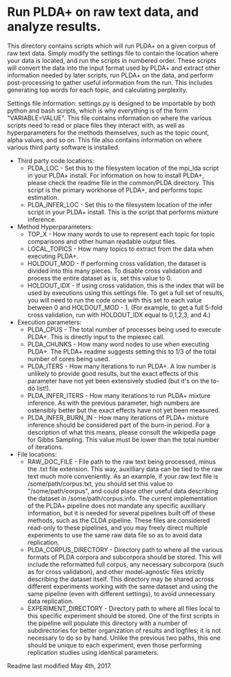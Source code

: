 # Run PLDA+ on raw text data, and analyze results.

This directory contains scripts which will run PLDA+ on a given corpus of raw text data. Simply modify the settings file to contain the location where your data is located, and run the scripts in numbered order. These scripts will convert the data into the input format used by PLDA+ and extract other information needed by later scripts, run PLDA+ on the data, and perform post-processing to gather useful information from the run. This includes generating top words for each topic, and calculating perplexity.

Settings file information:
settings.py is designed to be importable by both python and bash scripts, which is why everything is of the form "VARIABLE=VALUE". This file contains information on where the various scripts need to read or place files they interact with, as well as hyperparameters for the methods themselves, such as the topic count, alpha values, and so on. This file also contains information on where various third party software is installed.
* Third party code locations:
  * PLDA\_LOC - Set this to the filesystem location of the mpi\_lda script in your PLDA+ install. For information on how to install PLDA+, please check the readme file in the common/PLDA directory. This script is the primary workhorse of PLDA+, and performs topic estimation.
  * PLDA\_INFER\_LOC - Set this to the filesystem location of the infer script in your PLDA+ install. This is the script that performs mixture inference.
* Method Hyperparameters:
  * TOP\_X - How many words to use to represent each topic for topic comparisons and other human readable output files.
  * LOCAL\_TOPICS - How many topics to extract from the data when executing PLDA+.
  * HOLDOUT\_MOD - If performing cross validation, the dataset is divided into this many pieces. To disable cross validation and process the entire dataset as is, set this value to 0.
  * HOLDOUT\_IDX - If using cross validation, this is the index that will be used by executions using this settings file. To get a full set of results, you will need to run the code once with this set to each value between 0 and HOLDOUT\_MOD - 1. (For example, to get a full 5-fold cross validation, run with HOLDOUT\_IDX equal to 0,1,2,3, and 4.)
* Execution parameters:
  * PLDA\_CPUS - The total number of processes being used to execute PLDA+. This is directly input to the mpiexec call.
  * PLDA\_CHUNKS - How many word nodes to use when executing PLDA+. The PLDA+ readme suggests setting this to 1/3 of the total number of cores being used.
  * PLDA\_ITERS - How many iterations to run PLDA+. A low number is unlikely to provide good results, but the exact effects of this parameter have not yet been extensively studied (but it's on the to-do list!).
  * PLDA\_INFER\_ITERS - How many iterations to run PLDA+ mixture inference. As with the previous parameter, high numbers are ostensibly better but the exact effects have not yet been measured.
  * PLDA\_INFER\_BURN\_IN - How many iterations of PLDA+ mixture inference should be considered part of the burn-in period. For a description of what this means, please consult the wikipedia page for Gibbs Sampling. This value must be lower than the total number of iterations.
* File locations:
  * RAW\_DOC\_FILE - File path to the raw text being processed, minus the .txt file extension. This way, auxilliary data can be tied to the raw text much more conveniently. As an example, if your raw text file is /some/path/corpus.txt, you should set this value to "/some/path/corpus", and could place other useful data describing the dataset in /some/path/corpus.info. The current implementation of the PLDA+ pipeline does not mandate any specific auxilliary information, but it is needed for several pipelines built off of these methods, such as the CLDA pipeline. These files are considered read-only to these pipelines, and you may freely direct multiple experiments to use the same raw data file so as to avoid data replication.
  * PLDA\_CORPUS\_DIRECTORY - Directory path to where all the various formats of PLDA corpora and subcorpora should be stored. This will include the reformatted full corpus, any necessary subcorpora (such as for cross validation), and other model-agnostic files strictly describing the dataset itself. This directory may be shared across different experiments working with the same dataset and using the same pipeline (even with different settings), to avoid unnecessary data replication.
  * EXPERIMENT\_DIRECTORY - Directory path to where all files local to this specific experiment should be stored. One of the first scripts in the pipeline will populate this directory with a number of subdirectories for better organization of results and logfiles; it is not necessary to do so by hand. Unlike the previous two paths, this one should be unique to each experiment, even those performing replication studies using identical parameters.

Readme last modified May 4th, 2017.
